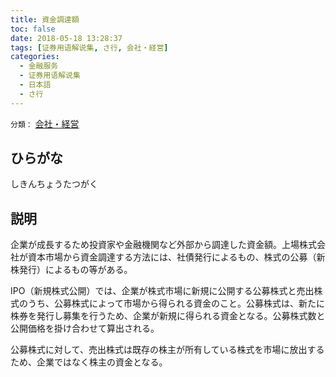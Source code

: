 ```yaml
---
title: 資金調達額
toc: false
date: 2018-05-18 13:28:37
tags: [证券用语解说集, さ行, 会社・経営]
categories:
  - 金融服务
  - 证券用语解说集
  - 日本語
  - さ行
---
```


`分類：` [会社・経営](/tags/会社・経営/)

## ひらがな

しきんちょうたつがく

## 説明

企業が成長するため投資家や金融機関など外部から調達した資金額。上場株式会社が資本市場から資金調達する方法には、社債発行によるもの、株式の公募（新株発行）によるもの等がある。

IPO（新規株式公開）では、企業が株式市場に新規に公開する公募株式と売出株式のうち、公募株式によって市場から得られる資金のこと。公募株式は、新たに株券を発行し募集を行うため、企業が新規に得られる資金となる。公募株式数と公開価格を掛け合わせて算出される。

公募株式に対して、売出株式は既存の株主が所有している株式を市場に放出するため、企業ではなく株主の資金となる。
